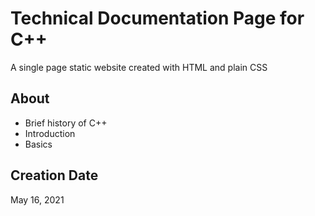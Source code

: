 # Technical Documentation Page for C++

A single page static website created with HTML and plain CSS

## About

* Brief history of C++
* Introduction
* Basics

## Creation Date

May 16, 2021
